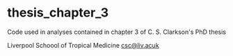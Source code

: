 # thesis_chapter_3

Code used in analyses contained in chapter 3 of C. S. Clarkson's PhD thesis

Liverpool Schoool of Tropical Medicine csc@liv.acuk

